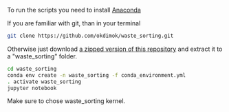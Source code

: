To run the scripts you need to install [Anaconda](https://www.anaconda.com/download/#linux)

If you are familiar with git, than in your terminal
```bash
git clone https://github.com/okdimok/waste_sorting.git
```
Otherwise just download [a zipped version of this repository](https://github.com/okdimok/waste_sorting/archive/master.zip) and extract it to a "waste_sorting" folder.

```bash
cd waste_sorting
conda env create -n waste_sorting -f conda_environment.yml
. activate waste_sorting
jupyter notebook
```

Make sure to chose waste_sorting kernel.
